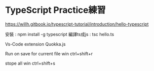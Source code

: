 # TypeScript Practice練習


https://willh.gitbook.io/typescript-tutorial/introduction/hello-typescript

安裝 : npm install -g typescript
編譯ts成js : tsc hello.ts


Vs-Code extension Quokka.js

Run on save for current file
win ctrl+shift+r

stope all
win ctrl+shift+s
